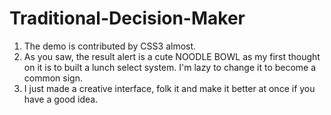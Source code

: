 Traditional-Decision-Maker
==========================

1. The demo is contributed by CSS3 almost.
2. As you saw, the result alert is a cute NOODLE BOWL as my first thought on it is to built a lunch select system. I'm lazy to change it to become a common sign.
3. I just made a creative interface, folk it and make it better at once if you have a good idea.